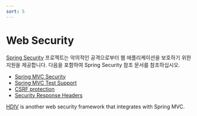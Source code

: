 ```yaml
---
sort: 5
---
```


# Web Security

[Spring Security](https://projects.spring.io/spring-security/) 프로젝트는 악의적인 공격으로부터 웹 애플리케이션을 보호하기 위한 지원을 제공합니다. 다음을 포함하여 Spring Security 참조 문서를 참조하십시오.

- [Spring MVC Security](https://docs.spring.io/spring-security/site/docs/current/reference/html5/#mvc)
- [Spring MVC Test Support](https://docs.spring.io/spring-security/site/docs/current/reference/html5/#test-mockmvc)
- [CSRF protection](https://docs.spring.io/spring-security/site/docs/current/reference/html5/#csrf)
- [Security Response Headers](https://docs.spring.io/spring-security/site/docs/current/reference/html5/#headers)

[HDIV](https://hdiv.org/) is another web security framework that integrates with Spring MVC.